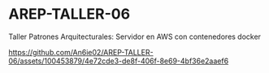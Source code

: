 # AREP-TALLER-06
Taller Patrones Arquitecturales: Servidor en AWS con contenedores docker

https://github.com/An6ie02/AREP-TALLER-06/assets/100453879/4e72cde3-de8f-406f-8e69-4bf36e2aaef6
